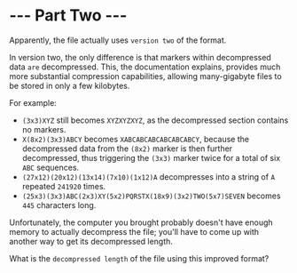 # --- Part Two ---
Apparently, the file actually uses ```version two``` of the format.

In version two, the only difference is that markers within decompressed data ```are``` decompressed. This, the documentation explains, provides much more substantial compression capabilities, allowing many-gigabyte files to be stored in only a few kilobytes.

For example:

* ```(3x3)XYZ``` still becomes ```XYZXYZXYZ```, as the decompressed section contains no markers.
* ```X(8x2)(3x3)ABCY``` becomes ```XABCABCABCABCABCABCY```, because the decompressed data from the ```(8x2)``` marker is then further decompressed, thus triggering the ```(3x3)``` marker twice for a total of six ```ABC``` sequences.
* ```(27x12)(20x12)(13x14)(7x10)(1x12)A``` decompresses into a string of ```A``` repeated ```241920``` times.
* ```(25x3)(3x3)ABC(2x3)XY(5x2)PQRSTX(18x9)(3x2)TWO(5x7)SEVEN``` becomes ```445``` characters long.

Unfortunately, the computer you brought probably doesn't have enough memory to actually decompress the file; you'll have to come up with another way to get its decompressed length.

What is the ```decompressed length``` of the file using this improved format?